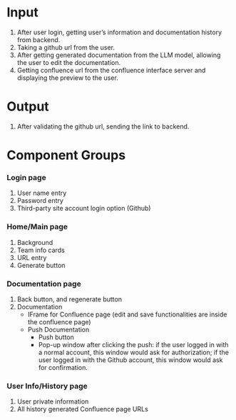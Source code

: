 # Input
1. After user login, getting user’s information and documentation history from backend.
2. Taking a github url from the user.
3. After getting generated documentation from the LLM model, allowing the user to edit the documentation.
4. Getting confluence url from the confluence interface server and displaying the preview to the user.

# Output
1. After validating the github url, sending the link to backend.

# Component Groups

### Login page
1. User name entry
2. Password entry
3. Third-party site account login option (Github)  
### Home/Main page
1. Background
2. Team info cards
3. URL entry
4. Generate button  
### Documentation page
1. Back button, and regenerate button
2. Documentation
   - IFrame for Confluence page (edit and save functionalities are inside the confluence page)
   - Push Documentation
     - Push button
     - Pop-up window after clicking the push: if the user logged in with a normal account, this window would ask for authorization; if the user logged in with the Github account, this window would ask for confirmation.
### User Info/History page
1. User private information
2. All history generated Confluence page URLs
